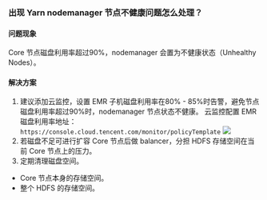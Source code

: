 ### 出现 Yarn nodemanager 节点不健康问题怎么处理？
#### 问题现象
Core 节点磁盘利用率超过90%，nodemanager 会置为不健康状态（Unhealthy Nodes）。

#### 解决方案
1. 建议添加云监控，设置 EMR 子机磁盘利用率在80% - 85%时告警，避免节点磁盘利用率超过90%时，nodemanager 节点状态不健康。
云监控配置 EMR 磁盘利用率地址：
`https://console.cloud.tencent.com/monitor/policyTemplate`
![](https://main.qcloudimg.com/raw/75fd5e90d94ec11e178bd336f19e814c.png)
2. 若磁盘不足可进行扩容 Core 节点后做 balancer，分担 HDFS 存储空间在当前 Core 节点上的压力。
3. 定期清理磁盘空间。
 - Core 节点本身的存储空间。
 - 整个 HDFS 的存储空间。
